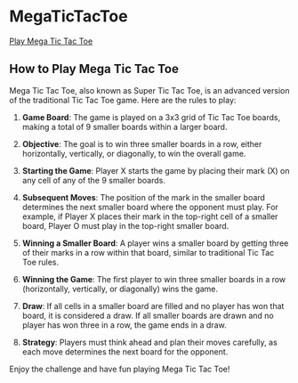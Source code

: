 # MegaTicTacToe
[Play Mega Tic Tac Toe](https://xhram.github.io/MegaTicTacToe/index.html)

## How to Play Mega Tic Tac Toe

Mega Tic Tac Toe, also known as Super Tic Tac Toe, is an advanced version of the traditional Tic Tac Toe game. Here are the rules to play:

1. **Game Board**: The game is played on a 3x3 grid of Tic Tac Toe boards, making a total of 9 smaller boards within a larger board.

2. **Objective**: The goal is to win three smaller boards in a row, either horizontally, vertically, or diagonally, to win the overall game.

3. **Starting the Game**: Player X starts the game by placing their mark (X) on any cell of any of the 9 smaller boards.

4. **Subsequent Moves**: The position of the mark in the smaller board determines the next smaller board where the opponent must play. For example, if Player X places their mark in the top-right cell of a smaller board, Player O must play in the top-right smaller board.

5. **Winning a Smaller Board**: A player wins a smaller board by getting three of their marks in a row within that board, similar to traditional Tic Tac Toe rules.

6. **Winning the Game**: The first player to win three smaller boards in a row (horizontally, vertically, or diagonally) wins the game.

7. **Draw**: If all cells in a smaller board are filled and no player has won that board, it is considered a draw. If all smaller boards are drawn and no player has won three in a row, the game ends in a draw.

8. **Strategy**: Players must think ahead and plan their moves carefully, as each move determines the next board for the opponent.

Enjoy the challenge and have fun playing Mega Tic Tac Toe!
